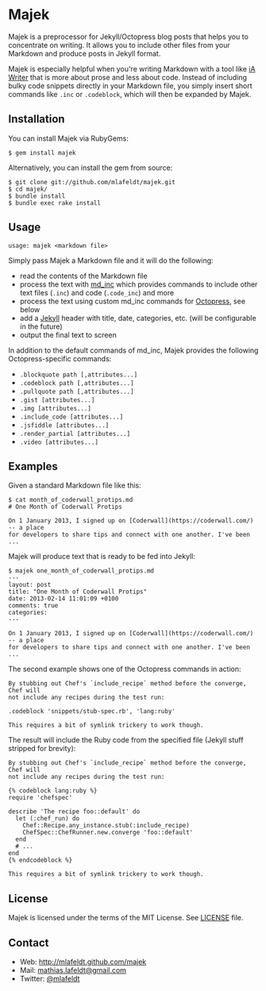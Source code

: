 Majek
=====

Majek is a preprocessor for Jekyll/Octopress blog posts that helps you to
concentrate on writing. It allows you to include other files from your Markdown
and produce posts in Jekyll format.

Majek is especially helpful when you're writing Markdown with a tool like
[iA Writer] that is more about prose and less about code. Instead of including
bulky code snippets directly in your Markdown file, you simply insert short
commands like `.inc` or `.codeblock`, which will then be expanded by Majek.


Installation
------------

You can install Majek via RubyGems:

    $ gem install majek

Alternatively, you can install the gem from source:

    $ git clone git://github.com/mlafeldt/majek.git
    $ cd majek/
    $ bundle install
    $ bundle exec rake install


Usage
-----

    usage: majek <markdown file>

Simply pass Majek a Markdown file and it will do the following:

- read the contents of the Markdown file
- process the text with [md_inc] which provides commands to include other text
  files (`.inc`) and code (`.code_inc`) and more
- process the text using custom md_inc commands for [Octopress], see below
- add a [Jekyll] header with title, date, categories, etc. (will be configurable
  in the future)
- output the final text to screen

In addition to the default commands of md_inc, Majek provides the following
Octopress-specific commands:

- `.blockquote path [,attributes...]`
- `.codeblock path [,attributes...]`
- `.pullquote path [,attributes...]`
- `.gist [attributes...]`
- `.img [attributes...]`
- `.include_code [attributes...]`
- `.jsfiddle [attributes...]`
- `.render_partial [attributes...]`
- `.video [attributes...]`


Examples
--------

Given a standard Markdown file like this:

```
$ cat month_of_coderwall_protips.md
# One Month of Coderwall Protips

On 1 January 2013, I signed up on [Coderwall](https://coderwall.com/) -- a place
for developers to share tips and connect with one another. I've been ...
```

Majek will produce text that is ready to be fed into Jekyll:

```
$ majek one_month_of_coderwall_protips.md
---
layout: post
title: "One Month of Coderwall Protips"
date: 2013-02-14 11:01:09 +0100
comments: true
categories:
---

On 1 January 2013, I signed up on [Coderwall](https://coderwall.com/) -- a place
for developers to share tips and connect with one another. I've been ...
```

The second example shows one of the Octopress commands in action:

```
By stubbing out Chef's `include_recipe` method before the converge, Chef will
not include any recipes during the test run:

.codeblock 'snippets/stub-spec.rb', 'lang:ruby'

This requires a bit of symlink trickery to work though.
```

The result will include the Ruby code from the specified file (Jekyll stuff
stripped for brevity):

```
By stubbing out Chef's `include_recipe` method before the converge, Chef will
not include any recipes during the test run:

{% codeblock lang:ruby %}
require 'chefspec'

describe 'The recipe foo::default' do
  let (:chef_run) do
    Chef::Recipe.any_instance.stub(:include_recipe)
    ChefSpec::ChefRunner.new.converge 'foo::default'
  end
  # ...
end
{% endcodeblock %}

This requires a bit of symlink trickery to work though.
```


License
-------

Majek is licensed under the terms of the MIT License. See [LICENSE] file.


Contact
-------

* Web: <http://mlafeldt.github.com/majek>
* Mail: <mathias.lafeldt@gmail.com>
* Twitter: [@mlafeldt](https://twitter.com/mlafeldt)


[Jekyll]: https://github.com/mojombo/jekyll
[LICENSE]: https://github.com/mlafeldt/majek/blob/master/LICENSE
[Octopress]: http://octopress.org/
[iA Writer]: http://www.iawriter.com/
[md_inc]: https://github.com/russolsen/md_inc
